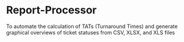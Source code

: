 # Report-Processor
To automate the calculation of TATs (Turnaround Times) and generate graphical overviews of ticket statuses from CSV, XLSX, and XLS files
